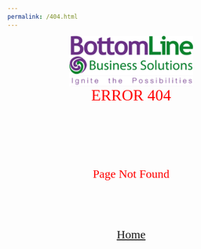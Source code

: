 ```yaml
---
permalink: /404.html
---
```

<html> 
 </head>
    <body>
       <img src="/images/bottomline.png" class="center" style="display: block;margin-left: auto;margin-right: auto;width: 50%;"/>
       <header style="font-family:'Franklin Gothic Medium'; color:red; font-size: xx-large;text-align: center; ">ERROR 404</header>
       <header style="font-family:'Franklin Gothic Medium'; color:red; font-size: x-large;text-align: center; ">Page Not Found</header>
       <header style="font-family:'Franklin Gothic Medium'; color:blue; font-size: x-large;text-align: center; "><a href="index.html">Home</a></header>
</body>
   </html>
